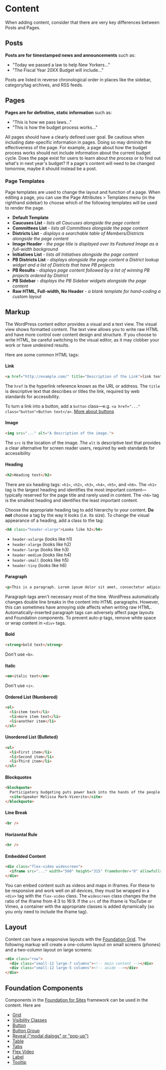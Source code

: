 # Content

When adding content, consider that there are very key differences between Posts and Pages.

## Posts

**Posts are for timestamped news and announcements** such as:
* "Today we passed a law to help New Yorkers..."
* "The Fiscal Year 20XX Budget will include..."

Posts are listed in reverse chronological order in places like the sidebar, category/tag archives, and RSS feeds.

## Pages

**Pages are for definitive, static information** such as:
* "This is how we pass laws..."
* "This is how the budget process works..."

All pages should have a clearly defined user goal. Be cautious when including date-specific information in pages. Doing so may diminish the effectiveness of the page. For example, a page about how the budget process works should not include information about the current budget cycle. Does the page exist for users to learn about the process or to find out what's in next year's budget? If a page's content will need to be changed tomorrow, maybe it should instead be a post.

### Page Templates

Page templates are used to change the layout and function of a page. When editing a page, you can use the Page Attributes > Templates menu (in the righthand sidebar) to choose which of the following templates will be used to render the page.

* **Default Template**
* **Caucuses List** - _lists all Caucuses alongside the page content_
* **Committees List** - _lists all Committees alongside the page content_
* **Districts List** - _displays a searchable table of Members/Districts alongside the page content_
* **Image Header** - _the page title is displayed over its Featured Image as a full-width background_
* **Initiatives List** - _lists all Initiatives alongside the page content_
* **PB Districts List** - _displays alongside the page content a District lookup widget and a list of Districts that have PB projects_
* **PB Results** - _displays page content followed by a list of winning PB projects ordered by District_
* **PB Sidebar** - _displays the PB Sidebar widgets alongside the page content_
* **Raw HTML, Full-width, No Header** - _a blank template for hand-coding a custom layout_

## Markup

The WordPress content editor provides a visual and a text view. The visual view shows formatted content. The text view allows you to write raw HTML and have more control over content design and structure. If you choose to write HTML, be careful switching to the visual editor, as it may clobber your work or have undesired results.

Here are some common HTML tags:

#### Link
```html
<a href="http://example.com/" title="Description of the Link">link text</a>
```
The `href` is the hyperlink reference known as the URL or address. The `title` is descriptive text that describes or titles the link, required by web standards for accessibility.

To turn a link into a button, add a `button` class—e.g. `<a href="..." class="button">Button text</a>`. [More about buttons](http://foundation.zurb.com/sites/docs/button.html)

#### Image
```html
<img src="..." alt="A description of the image.">
```
The `src` is the location of the image. The `alt` is descriptive text that provides a clear alternative for screen reader users, required by web standards for accessibility

#### Heading
```html
<h2>Heading text</h2>
```
There are six heading tags: `<h1>`, `<h2>`, `<h3>`, `<h4>`, `<h5>`, and `<h6>`. The `<h1>` tag is the largest heading and identifies the most important content—typically reserved for the page title and rarely used in content. The `<h6>` tag is the smallest heading and identifies the least important content.

Choose the appropriate heading tag to add hierarchy to your content. **Do not** choose a tag by the way it looks (i.e. its size). To change the visual appearance of a heading, add a class to the tag:

```html
<h6 class="header-xlarge">Looks like h2</h6>
```
* `header-xxlarge` (looks like h1)
* `header-xlarge` (looks like h2)
* `header-large` (looks like h3)
* `header-medium` (looks like h4)
* `header-small` (looks like h5)
* `header-tiny` (looks like h6)

#### Paragraph
```html
<p>This is a paragraph. Lorem ipsum dolor sit amet, consectetur adipisicing elit. Sed do eiusmod tempor incididunt ut labore et dolore magna aliqua. Ut enim ad minim veniam, quis nostrud exercitation.</p>
```
Paragraph tags aren't necessary most of the time. WordPress automatically changes double line breaks in the content into HTML paragraphs. However, this can sometimes have annoying side affects when writing raw HTML. Automatically-inserted paragraph tags can adversely affect page layouts and Foundation components. To prevent auto-p tags, remove white space or wrap content in `<div>` tags.

#### Bold
```html
<strong>bold text</strong>
```
Don't use `<b>`.

#### Italic
```html
<em>italic text</em>
```
Don't use `<i>`.

#### Ordered List (Numbered)
```html
<ol>
  <li>item text</li>
  <li>more item text</li>
  <li>another item</li>
</ol>
```

#### Unordered List (Bulleted)
```html
<ul>
  <li>First item</li>
  <li>Second item</li>
  <li>Third item</li>
</ul>
```

#### Blockquotes
```html
<blockquote>
  Participatory budgeting puts power back into the hands of the people.
  <cite>Speaker Melissa Mark-Viverito</cite>
</blockquote>
```

#### Line Break
```html
<br />
```

#### Horizontal Rule
```html
<hr />
```

#### Embedded Content
```html
<div class="flex-video widescreen">
  <iframe src="..." width="560" height="315" frameborder="0" allowfullscreen></iframe>
</div>
```
You can embed content such as videos and maps in iframes. For these to be responsive and work well on all devices, they must be wrapped in a `<div>` tag with the `flex-video` class. The `widescreen` class changes the the ratio of the iframe from 4:3 to 16:9. If the `src` of the iframe is YouTube or Vimeo, a container with the appropriate classes is added dynamically (so you only need to include the iframe tag).

## Layout

Content can have a responsive layouts with the [Foundation Grid](http://foundation.zurb.com/sites/docs/grid.html). The following markup will create a one-column layout on small screens (phones) and a two-column layout on large screens:
```html
<div class="row">
  <div class="small-12 large-7 columns"><!-- main content --></div>
  <div class="small-12 large-5 columns"><!-- aside --></div>
</div>
```

## Foundation Components

Components in the [Foundation for Sites](http://foundation.zurb.com/sites/docs/) framework can be used in the content. Here are 

* [Grid](http://foundation.zurb.com/sites/docs/grid.html)
* [Visibility Classes](http://foundation.zurb.com/sites/docs/visibility.html)
* [Button](http://foundation.zurb.com/sites/docs/button.html)
* [Button Group](http://foundation.zurb.com/sites/docs/button-group.html)
* [Reveal ("modal dialogs" or "pop-up")](http://foundation.zurb.com/sites/docs/reveal.html)
* [Table](http://foundation.zurb.com/sites/docs/table.html)
* [Tabs](http://foundation.zurb.com/sites/docs/tabs.html)
* [Flex Video](http://foundation.zurb.com/sites/docs/flex-video.html)
* [Label](http://foundation.zurb.com/sites/docs/label.html)
* [Tooltip](http://foundation.zurb.com/sites/docs/tooltip.html)
